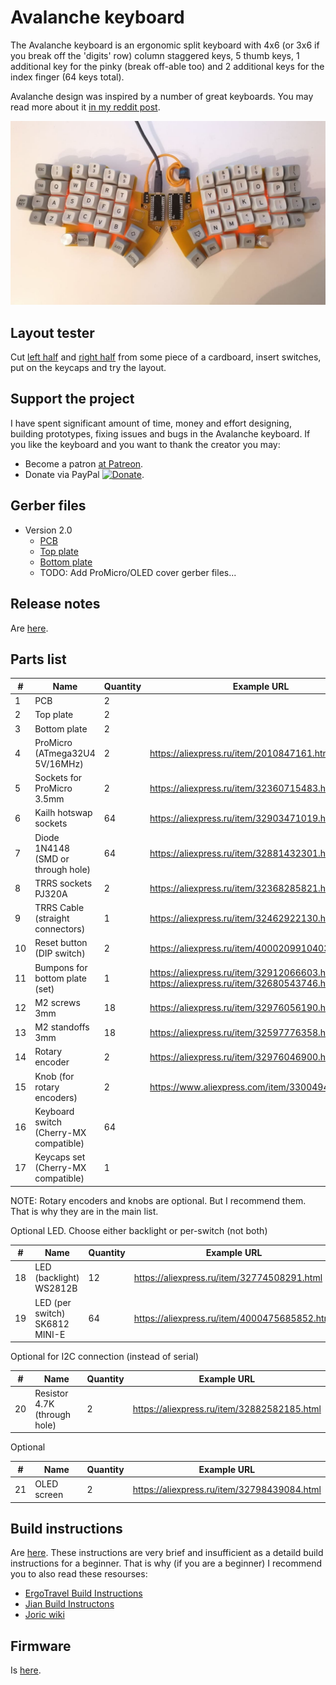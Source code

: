 # Avalanche keyboard

The Avalanche keyboard is an ergonomic split keyboard with 4x6 (or 3x6 if you break off the 'digits' row) column staggered keys,
5 thumb keys, 1 additional key for the pinky (break off-able too) and 2 additional keys for the index finger (64 keys total).

Avalanche design was inspired by a number of great keyboards. You may read more about it
[in my reddit post](https://www.reddit.com/r/MechanicalKeyboards/comments/mkwddp/introducing_the_avalanche_yet_another_one_ergo/).


![The Avalanche keyboard](/images/avalanche_v2-0.jpg)


## Layout tester

Cut [left half](https://github.com/vlkv/avalanche_info/blob/master/layout_tester/Avalanche_v2_0_left_A4.pdf) and
[right half](https://github.com/vlkv/avalanche_info/blob/master/layout_tester/Avalanche_v2_0_right_A4.pdf)
from some piece of a cardboard, insert switches, put on the keycaps and try the layout.


## Support the project

I have spent significant amount of time, money and effort designing, building prototypes, fixing issues and bugs in
the Avalanche keyboard. If you like the keyboard and you want to thank the creator you may:
* Become a patron [at Patreon](https://www.patreon.com/vitvlkv).
* Donate via PayPal [![Donate](https://img.shields.io/badge/Donate-PayPal-green.svg)](https://www.paypal.com/cgi-bin/webscr?cmd=_s-xclick&hosted_button_id=99MYK4CNR8DP2).


## Gerber files

* Version 2.0
  * [PCB](https://github.com/vlkv/avalanche/blob/v2.0/pcb/Gerbers_pcb.zip)
  * [Top plate](https://github.com/vlkv/avalanche/blob/v2.0/plate_top/Gerbers_plate_top.zip)
  * [Bottom plate](https://github.com/vlkv/avalanche/blob/v2.0/plate_bottom/Gerbers_plate_bottom.zip)
  * TODO: Add ProMicro/OLED cover gerber files...

## Release notes
Are [here](https://github.com/vlkv/avalanche/blob/master/release_notes.md).

## Parts list

| #  | Name                                   | Quantity | Example URL                                           |
|----|----------------------------------------|----------|-------------------------------------------------------|
| 1  | PCB                                    | 2        | |
| 2  | Top plate                              | 2        | |
| 3  | Bottom plate                           | 2        | |
| 4  | ProMicro (ATmega32U4 5V/16MHz)         | 2        | https://aliexpress.ru/item/2010847161.html            |
| 5  | Sockets for ProMicro 3.5mm             | 2        | https://aliexpress.ru/item/32360715483.html           |
| 6  | Kailh hotswap sockets                  | 64       | https://aliexpress.ru/item/32903471019.html           |
| 7  | Diode 1N4148 (SMD or through hole)     | 64       | https://aliexpress.ru/item/32881432301.html           |
| 8  | TRRS sockets PJ320A                    | 2        | https://aliexpress.ru/item/32368285821.html           |
| 9  | TRRS Cable (straight connectors)       | 1        | https://aliexpress.ru/item/32462922130.html           |
| 10 | Reset button (DIP switch)              | 2        | https://aliexpress.ru/item/4000209910403.html         |
| 11 | Bumpons for bottom plate (set)         | 1        | https://aliexpress.ru/item/32912066603.html or https://aliexpress.ru/item/32680543746.html |
| 12 | M2 screws 3mm                          | 18       | https://aliexpress.ru/item/32976056190.html           |
| 13 | M2 standoffs 3mm                       | 18       | https://aliexpress.ru/item/32597776358.html           |
| 14 | Rotary encoder                         | 2        | https://aliexpress.ru/item/32976046900.html           |
| 15 | Knob (for rotary encoders)             | 2        | https://www.aliexpress.com/item/33004945608.html      |
| 16 | Keyboard switch (Cherry-MX compatible) | 64       | |
| 17 | Keycaps set (Cherry-MX compatible)     | 1        | |

NOTE: Rotary encoders and knobs are optional. But I recommend them. That is why they are in the main list.

Optional LED. Choose either backlight or per-switch (not both)

| #  | Name                                | Quantity | Example URL                                           |
|----|-------------------------------------|----------|-------------------------------------------------------|
| 18 | LED (backlight) WS2812B             | 12       | https://aliexpress.ru/item/32774508291.html           |
| 19 | LED (per switch) SK6812 MINI-E      | 64       | https://aliexpress.ru/item/4000475685852.html         |

Optional for I2C connection (instead of serial)

| #  | Name                          | Quantity | Example URL                                           |
|----|-------------------------------|----------|-------------------------------------------------------|
| 20 | Resistor 4.7K (through hole)  | 2        | https://aliexpress.ru/item/32882582185.html           |

Optional

| #  | Name                          | Quantity | Example URL                                           |
|----|-------------------------------|----------|-------------------------------------------------------|
| 21 | OLED screen                   | 2        | https://aliexpress.ru/item/32798439084.html           |

## Build instructions

Are [here](https://github.com/vlkv/avalanche/blob/master/build_instructions.md). These instructions are very brief
and insufficient as a detaild build instructions for a beginner. That is why (if you are a beginner) I recommend you
to also read these resourses:
* [ErgoTravel Build Instructions](https://github.com/jpconstantineau/ErgoTravel/blob/master/BuildInstructions.md)
* [Jian Build Instructons](https://telegra.ph/Gajd-po-sborke-Jian-12-08)
* [Joric wiki](https://github.com/joric/jorne/wiki)


## Firmware

Is [here](https://github.com/vlkv/qmk_firmware/tree/master/keyboards/avalanche).
